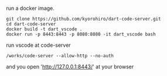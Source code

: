 # 

run a docker image.
 
```
git clone https://github.com/kyorohiro/dart-code-server.git
cd dart-code-server
docker build -t dart_vscode .
docker run -p 8443:8443 -p 8080:8080 -it dart_vscode bash
```


run vscode at code-server

```
/works/code-server --allow-http --no-auth
```

and you open 'http://127.0.0.1:8443/' at your browser 



